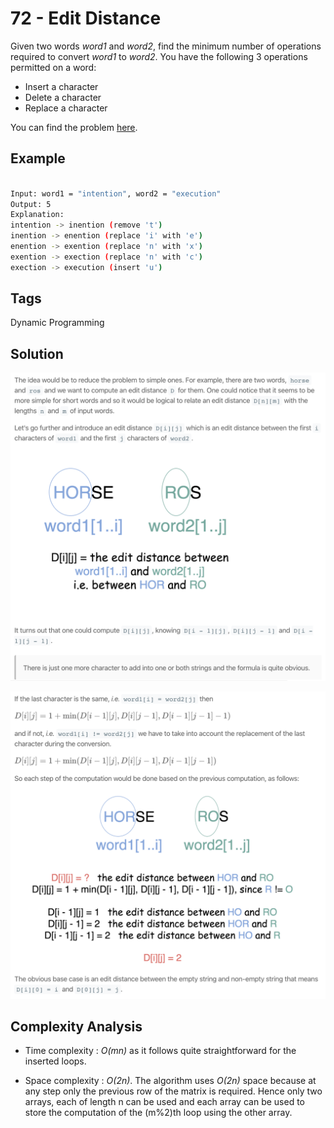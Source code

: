 # 72 - Edit Distance

Given two words *word1* and *word2*, find the minimum number of operations required to convert *word1* to *word2*. You have the following 3 operations permitted on a word:
- Insert a character
- Delete a character
- Replace a character

You can find the problem [here](https://leetcode.com/problems/edit-distance/).

## Example

```bash

Input: word1 = "intention", word2 = "execution"
Output: 5
Explanation: 
intention -> inention (remove 't')
inention -> enention (replace 'i' with 'e')
enention -> exention (replace 'n' with 'x')
exention -> exection (replace 'n' with 'c')
exection -> execution (insert 'u')
```

## Tags

Dynamic Programming

## Solution

![72 - Edit Distance - Solution-1](https://raw.githubusercontent.com/iamagarwalsumit/Leetcode/master/Hard/72-EditDistance/solution1.png)

![72 - Edit Distance - Solution-2](https://raw.githubusercontent.com/iamagarwalsumit/Leetcode/master/Hard/72-EditDistance/solution2.png)

## Complexity Analysis

 - Time complexity : *O(mn)* as it follows quite straightforward for the inserted loops.

 - Space complexity : *O(2n)*. The algorithm uses *O(2n)* space because at any step only the previous row of the matrix is required. Hence only two arrays, each of length n can be used and each array can be used to store the computation of the (m%2)th loop using the other array.